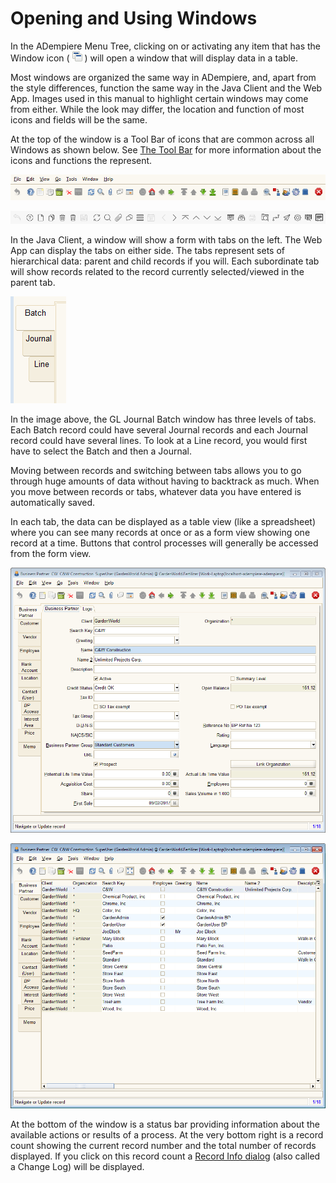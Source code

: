 # Opening and Using Windows

In the ADempiere Menu Tree, clicking on or activating any item that has the Window icon \( ![](../../../.gitbook/assets/mwindow.gif) \) will open a window that will display data in a table.

Most windows are organized the same way in ADempiere, and, apart from the style differences, function the same way in the Java Client and the Web App. Images used in this manual to highlight certain windows may come from either.  While the look may differ, the location and function of most icons and fields will be the same.

At the top of the window is a Tool Bar of icons that are common across all Windows as shown below. See [The Tool Bar](the-tool-bar.md) for more information about the icons and functions the represent. 

![The Java Client Toolbar that appears in most windows.](../../../.gitbook/assets/toolbarswing.PNG)

![The equivalent Toolbar in the Web Application.](../../../.gitbook/assets/webui_toolbar.PNG)

In the Java Client, a window will show a form with tabs on the left. The Web App can display the tabs on either side.  The tabs represent sets of hierarchical data: parent and child records if you will. Each subordinate tab will show records related to the record currently selected/viewed in the parent tab. 

![Java Client window tabs, for the GL Journal Batch window.](../../../.gitbook/assets/swing_window_tabs.PNG)

In the image above, the GL Journal Batch window has three levels of tabs. Each Batch record could have several Journal records and each Journal record could have several lines.  To look at a Line record, you would first have to select the Batch and then a Journal.

Moving between records and switching between tabs allows you to go through huge amounts of data without having to backtrack as much. When you move between records or tabs, whatever data you have entered is automatically saved.

In each tab, the data can be displayed as a table view \(like a spreadsheet\) where you can see many records at once or as a form view showing one record at a time.  Buttons that control processes will generally be accessed from the form view.

![The Business Partner window displayed in form view, one record at a time.](../../../.gitbook/assets/swing_businesspartnerwindow.PNG)

![The Business Partner window displayed in table view. Several records are visible.](../../../.gitbook/assets/swing_businesspartnerwindowtable.PNG)

At the bottom of the window is a status bar providing information about the available actions or results of a process.  At the very bottom right is a record count showing the current record number and the total number of records displayed.  If you click on this record count a [Record Info dialog](../dialogs-and-forms/change-log-or-record-info.md) \(also called a Change Log\) will be displayed.

